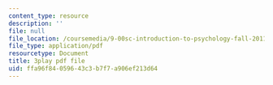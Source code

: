 ```yaml
---
content_type: resource
description: ''
file: null
file_location: /coursemedia/9-00sc-introduction-to-psychology-fall-2011/ffa96f84059643c3b7f7a906ef213d64_gRe7dy2HSTg.pdf
file_type: application/pdf
resourcetype: Document
title: 3play pdf file
uid: ffa96f84-0596-43c3-b7f7-a906ef213d64
---
```


